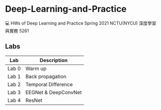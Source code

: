 # Deep-Learning-and-Practice
💻 HWs of Deep Learning and Practice Spring 2021 NCTU(NYCU) 深度學習與實務 5261



## Labs
|Lab|Description|
|---|---|
|Lab 0|Warm up|
|Lab 1|Back propagation|
|Lab 2|Temporal Difference|
|Lab 3|EEGNet & DeepConvNet|
|Lab 4|ResNet|